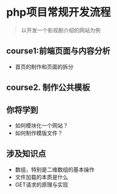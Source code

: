 # php项目常规开发流程

> 以开发一个影视剧介绍的网站为例

## course1:前端页面与内容分析
* 首页的制作和页面的拆分

## course2. 制作公共模板

## 你将学到

* 如何模块化一个网站？
* 如何制作模版文件？

##  涉及知识点

* 数组，特别是二维数组的基本操作
* 文件加载的本质是什么
* GET请求的原理与实现